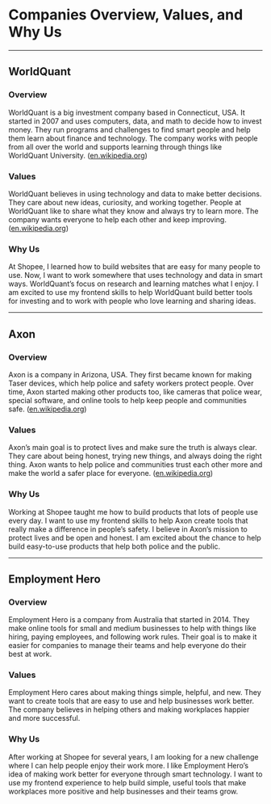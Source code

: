 # Companies Overview, Values, and Why Us

---

## WorldQuant

### Overview

WorldQuant is a big investment company based in Connecticut, USA. It started in 2007 and uses computers, data, and math to decide how to invest money. They run programs and challenges to find smart people and help them learn about finance and technology. The company works with people from all over the world and supports learning through things like WorldQuant University. ([en.wikipedia.org](https://en.wikipedia.org/wiki/WorldQuant?utm_source=openai))

### Values

WorldQuant believes in using technology and data to make better decisions. They care about new ideas, curiosity, and working together. People at WorldQuant like to share what they know and always try to learn more. The company wants everyone to help each other and keep improving. ([en.wikipedia.org](https://en.wikipedia.org/wiki/WorldQuant?utm_source=openai))

### Why Us

At Shopee, I learned how to build websites that are easy for many people to use. Now, I want to work somewhere that uses technology and data in smart ways. WorldQuant’s focus on research and learning matches what I enjoy. I am excited to use my frontend skills to help WorldQuant build better tools for investing and to work with people who love learning and sharing ideas.

---

## Axon

### Overview

Axon is a company in Arizona, USA. They first became known for making Taser devices, which help police and safety workers protect people. Over time, Axon started making other products too, like cameras that police wear, special software, and online tools to help keep people and communities safe. ([en.wikipedia.org](https://en.wikipedia.org/wiki/Axon_Enterprise?utm_source=openai))

### Values

Axon’s main goal is to protect lives and make sure the truth is always clear. They care about being honest, trying new things, and always doing the right thing. Axon wants to help police and communities trust each other more and make the world a safer place for everyone. ([en.wikipedia.org](https://en.wikipedia.org/wiki/Axon_Enterprise?utm_source=openai))

### Why Us

Working at Shopee taught me how to build products that lots of people use every day. I want to use my frontend skills to help Axon create tools that really make a difference in people’s safety. I believe in Axon’s mission to protect lives and be open and honest. I am excited about the chance to help build easy-to-use products that help both police and the public.

---

## Employment Hero

### Overview

Employment Hero is a company from Australia that started in 2014. They make online tools for small and medium businesses to help with things like hiring, paying employees, and following work rules. Their goal is to make it easier for companies to manage their teams and help everyone do their best at work.

### Values

Employment Hero cares about making things simple, helpful, and new. They want to create tools that are easy to use and help businesses work better. The company believes in helping others and making workplaces happier and more successful.

### Why Us

After working at Shopee for several years, I am looking for a new challenge where I can help people enjoy their work more. I like Employment Hero’s idea of making work better for everyone through smart technology. I want to use my frontend experience to help build simple, useful tools that make workplaces more positive and help businesses and their teams grow.
